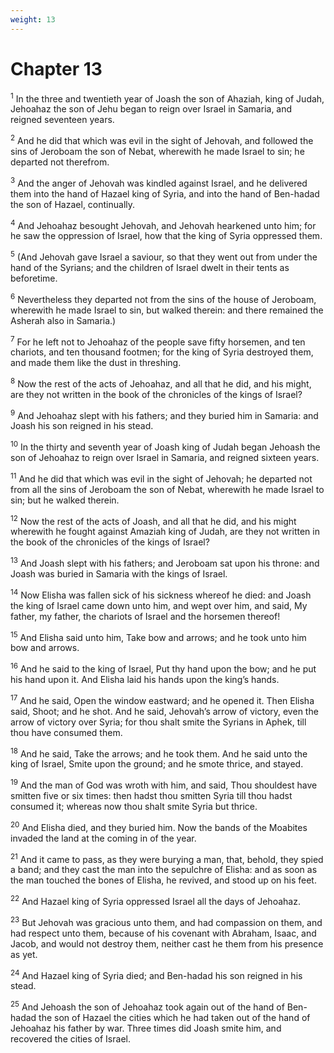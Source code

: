 ```yaml
---
weight: 13
---
```


# Chapter 13

<sup>1</sup> In the three and twentieth year of Joash the son of Ahaziah, king of Judah, Jehoahaz the son of Jehu began to reign over Israel in Samaria, and reigned seventeen years. 

<sup>2</sup> And he did that which was evil in the sight of Jehovah, and followed the sins of Jeroboam the son of Nebat, wherewith he made Israel to sin; he departed not therefrom. 

<sup>3</sup> And the anger of Jehovah was kindled against Israel, and he delivered them into the hand of Hazael king of Syria, and into the hand of Ben-hadad the son of Hazael, continually. 

<sup>4</sup> And Jehoahaz besought Jehovah, and Jehovah hearkened unto him; for he saw the oppression of Israel, how that the king of Syria oppressed them. 

<sup>5</sup> (And Jehovah gave Israel a saviour, so that they went out from under the hand of the Syrians; and the children of Israel dwelt in their tents as beforetime. 

<sup>6</sup> Nevertheless they departed not from the sins of the house of Jeroboam, wherewith he made Israel to sin, but walked therein: and there remained the Asherah also in Samaria.) 

<sup>7</sup> For he left not to Jehoahaz of the people save fifty horsemen, and ten chariots, and ten thousand footmen; for the king of Syria destroyed them, and made them like the dust in threshing. 

<sup>8</sup> Now the rest of the acts of Jehoahaz, and all that he did, and his might, are they not written in the book of the chronicles of the kings of Israel? 

<sup>9</sup> And Jehoahaz slept with his fathers; and they buried him in Samaria: and Joash his son reigned in his stead. 

<sup>10</sup> In the thirty and seventh year of Joash king of Judah began Jehoash the son of Jehoahaz to reign over Israel in Samaria, and reigned sixteen years. 

<sup>11</sup> And he did that which was evil in the sight of Jehovah; he departed not from all the sins of Jeroboam the son of Nebat, wherewith he made Israel to sin; but he walked therein. 

<sup>12</sup> Now the rest of the acts of Joash, and all that he did, and his might wherewith he fought against Amaziah king of Judah, are they not written in the book of the chronicles of the kings of Israel? 

<sup>13</sup> And Joash slept with his fathers; and Jeroboam sat upon his throne: and Joash was buried in Samaria with the kings of Israel. 

<sup>14</sup> Now Elisha was fallen sick of his sickness whereof he died: and Joash the king of Israel came down unto him, and wept over him, and said, My father, my father, the chariots of Israel and the horsemen thereof! 

<sup>15</sup> And Elisha said unto him, Take bow and arrows; and he took unto him bow and arrows. 

<sup>16</sup> And he said to the king of Israel, Put thy hand upon the bow; and he put his hand upon it. And Elisha laid his hands upon the king’s hands. 

<sup>17</sup> And he said, Open the window eastward; and he opened it. Then Elisha said, Shoot; and he shot. And he said, Jehovah’s arrow of victory, even the arrow of victory over Syria; for thou shalt smite the Syrians in Aphek, till thou have consumed them. 

<sup>18</sup> And he said, Take the arrows; and he took them. And he said unto the king of Israel, Smite upon the ground; and he smote thrice, and stayed. 

<sup>19</sup> And the man of God was wroth with him, and said, Thou shouldest have smitten five or six times: then hadst thou smitten Syria till thou hadst consumed it; whereas now thou shalt smite Syria but thrice. 

<sup>20</sup> And Elisha died, and they buried him. Now the bands of the Moabites invaded the land at the coming in of the year. 

<sup>21</sup> And it came to pass, as they were burying a man, that, behold, they spied a band; and they cast the man into the sepulchre of Elisha: and as soon as the man touched the bones of Elisha, he revived, and stood up on his feet. 

<sup>22</sup> And Hazael king of Syria oppressed Israel all the days of Jehoahaz. 

<sup>23</sup> But Jehovah was gracious unto them, and had compassion on them, and had respect unto them, because of his covenant with Abraham, Isaac, and Jacob, and would not destroy them, neither cast he them from his presence as yet. 

<sup>24</sup> And Hazael king of Syria died; and Ben-hadad his son reigned in his stead. 

<sup>25</sup> And Jehoash the son of Jehoahaz took again out of the hand of Ben-hadad the son of Hazael the cities which he had taken out of the hand of Jehoahaz his father by war. Three times did Joash smite him, and recovered the cities of Israel. 


